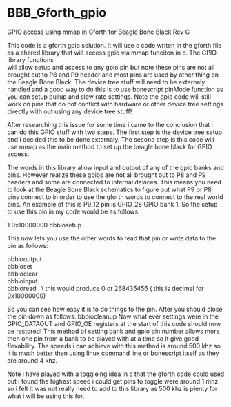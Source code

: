 BBB_Gforth_gpio
===============

GPIO access using mmap in Gforth for Beagle Bone Black Rev C

This code is a gforth gpio solution.  It will use c code writen in the gforth file 
as a shared library that will access gpio via mmap funciton in c.  The GPIO library functions  
will allow setup and access to any gpio pin but note these pins are not all brought out to P8 and P9 header
and most pins are used by other thing on the Beagle Bone Black.  The device tree stuff will need to be 
externaly handled and a good way to do this is to use bonescript pinMode function as you can setup pullup 
and slew rate settings. Note the gpio code will still work on pins that do not conflict with hardware or 
other device tree settings directly with out using any device tree stuff!  

After researching this issue for some time i came to the conclusion that i can do this GPIO stuff with
two steps.  The first step is the device tree setup and i decided this to be done externaly.
The second step is this code will use mmap as the main method to set up the beagle bone black for 
GPIO access.  

The words in this library allow input and output of any of the gpio banks and pins.  However realize 
these gpios are not all brought out to P8 and P9 headers and some are connected to internal devices. 
This means you need to look at the Beagle Bone Black schematics to figure out what P9 or P8 pins connect to 
in order to use the gforth words to connect to the real world pins.  An example of this is P9_12 pin is
GPIO_28 GPIO bank 1.  So the setup to use this pin in my code would be as follows:

1 0x10000000 bbbiosetup 

This now lets you use the other words to read that pin or write data to the pin as follows:

bbbiooutput <br> 
bbbioset    <br>
bbbioclear  <br>
bbbioinput  <br>
bbbioread .  \ this would produce 0 or 268435456 ( this is decimal for 0x10000000)

So you can see how easy it is to do things to the pin.  After you should close the pin down as follows:
bbbiocleanup
Now what ever settings were in the GPIO_DATAOUT and GPIO_OE registers at the start of this code should 
now be restored!
This method of setting bank and gpio pin number allows more then one pin from a bank to be played with at
a time so it give good flexability.  The speeds i can achieve with this method is around 500 khz  so it is
much better then using linux command line or bonescript itself as they are around 4 khz.  

Note i have played with a toggleing idea in c that the gforth code could used but i found the highest speed
i could get pins to toggle were around 1 mhz so i felt it was not really need to add to this library as
500 khz is plenty for what i will be using this for. 